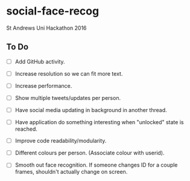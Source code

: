 # social-face-recog
St Andrews Uni Hackathon 2016

## To Do

- [ ] Add GitHub activity.
- [ ] Increase resolution so we can fit more text.
- [ ] Increase performance.
- [ ] Show multiple tweets/updates per person.
- [ ] Have social media updating in background in another thread.
- [ ] Have application do something interesting when "unlocked" state is reached.
- [ ] Improve code readability/modularity.
- [ ] Different colours per person. (Associate colour with userid).
- [ ] Smooth out face recognition. If someone changes ID for a couple frames, shouldn't actually change on screen.

